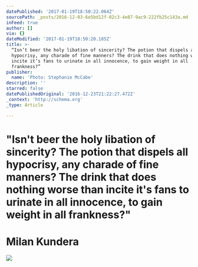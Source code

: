 ```yaml
---
datePublished: '2017-01-19T18:50:22.064Z'
sourcePath: _posts/2016-12-03-6e5bd12f-02c3-4e87-9ac9-222fb25c143a.md
inFeed: true
author: []
via: {}
dateModified: '2017-01-19T18:50:20.185Z'
title: >-
  “Isn’t beer the holy libation of sincerity? The potion that dispels all
  hypocrisy, any charade of fine manners? The drink that does nothing worse than
  incite it’s fans to urinate in all innocence, to gain weight in all
  frankness?”
publisher:
  name: 'Photo: Stephanie McCabe'
description: ''
starred: false
datePublishedOriginal: '2016-12-23T21:22:27.472Z'
_context: 'http://schema.org'
_type: Article

---
```

# **"Isn't beer the holy libation of sincerity? The potion that dispels all hypocrisy, any charade of fine manners? The drink that does nothing worse than incite it's fans to urinate in all innocence, to gain weight in all frankness?"**

# **Milan Kundera**
![](https://the-grid-user-content.s3-us-west-2.amazonaws.com/6e9cb9c6-733b-407c-92d4-3c5eafb28340.jpg)